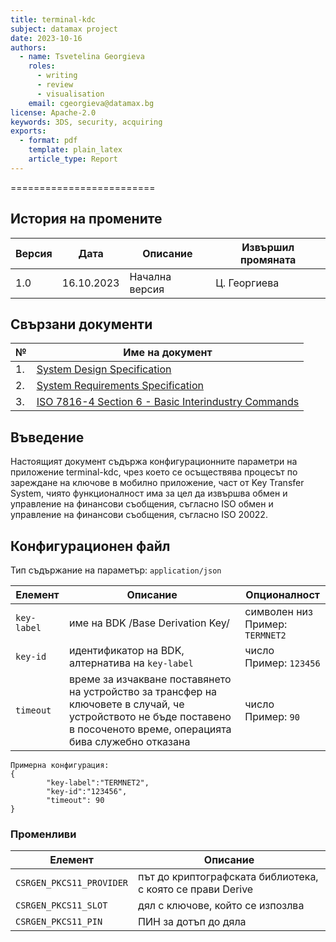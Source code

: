 ```yaml
---
title: terminal-kdc
subject: datamax project
date: 2023-10-16 
authors:
  - name: Tsvetelina Georgieva
    roles:
      - writing
      - review
      - visualisation
    email: cgeorgieva@datamax.bg
license: Apache-2.0
keywords: 3DS, security, acquiring
exports:
  - format: pdf
    template: plain_latex
    article_type: Report
---
```






=========================


## История на промените

| **Версия** | **Дата**   | **Описание**   | **Извършил промяната** |
| ---------- | ---------- | -------------- | ---------------------- |
| 1.0        | 16.10.2023 | Начална версия | Ц. Георгиева           |

## Свързани документи

| №    | Име на документ                                              |
| ---- | ------------------------------------------------------------ |
| 1.   | [System Design Specification](#sds)                          |
| 2.   | [System Requirements Specification](#srs)                    |
| 3.   | [ISO 7816-4 Section 6 - Basic Interindustry Commands](https://cardwerk.com/smart-card-standard-iso7816-4-section-6-basic-interindustry-commands/) |

## Въведение

Настоящият документ съдържа конфигурационните параметри на приложение terminal-kdc, чрез което  се осъществява процесът по зареждане на ключове в мобилно приложение, част от Key Transfer System, чиято функционалност има за цел да извършва обмен и управление на финансови съобщения, съгласно ISO обмен и управление на финансови съобщения, съгласно ISO 20022.

## Конфигурационен файл

Тип съдържание на параметър: `application/json`

| **Елемент** | **Описание**                                                 | **Опционалност**                       |
| ----------- | ------------------------------------------------------------ | -------------------------------------- |
| `key-label` | име на BDK  /Base Derivation Key/                            | символен низ  <br />Пример: `TERMNET2` |
| `key-id`    | идентификатор на BDK, алтернатива на `key-label`             | число  <br />Пример:  `123456`         |
| `timeout`   | време за изчакване поставянето на устройство за трансфер на ключовете в случай, че устройството не бъде поставено в посоченото време, операцията бива служебно отказана | число  <br />Пример: `90`              |

```
Примерна конфигурация:
{
        "key-label":"TERMNET2",
        "key-id":"123456",
        "timeout": 90
}
```

### Променливи

| **Елемент**              | **Описание**                                               |
| ------------------------ | ---------------------------------------------------------- |
| `CSRGEN_PKCS11_PROVIDER` | път до криптографската библиотека, с която се прави Derive |
| `CSRGEN_PKCS11_SLOT`     | дял с ключове, който се изпозлва                           |
| `CSRGEN_PKCS11_PIN`      | ПИН за дотъп до дяла                                       |
